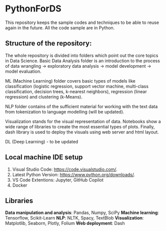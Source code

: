 # PythonForDS
This repository keeps the sample codes and techniques to be able to reuse again in the future. All the code sample are in Python.

## Structure of the repository:
The whole repository is divided into folders which point out the core topics in Data Science. 
Basic Data Analysis folder is an introduction to the process of data wrangling -> exploratory data analysis -> model development -> model evaluation. 

ML (Machine Learning) folder covers basic types of models like classification (logistic regression, support vector machine, multi-class classification, decision trees, k-nearest neighbors), regression (linear regression) and clustering (k-Means).

NLP folder contains of the sufficient material for working with the text data from tokenization to language modelling (will be updated).

Visualization stands for the visual representation of data. Notebooks show a wide range of libraries to create the most essential types of plots. Finally, dash library is used to deploy the visuals using web server and html layout.

DL (Deep Learning) - to be updated

## Local machine IDE setup
1. Visual Studio Code: https://code.visualstudio.com/.
2. Latest Python Version: https://www.python.org/downloads/.
3. VS Code Extentions: Jupyter, GitHub Copilot
4. Docker


## Libraries
**Data manipulation and analysis**: Pandas, Numpy, SciPy
**Machine learning**: Tensorflow, Scikit-Learn
**NLP**: NLTK, Spacy, TextBlob
**Visualization**: Matplotlib, Seaborn, Plotly, Folium
**Web deployment**: Dash
